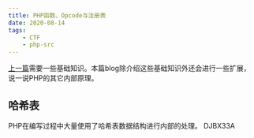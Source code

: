 ```yaml
---
title: PHP函数、Opcode与注册表
date: 2020-08-14
tags:
    - CTF
    - php-src
---
```


[上一篇](https://blog.frankli.site/2020/08/05/WMCTF2020-PHP-source-analysis/)需要一些基础知识。本篇blog除介绍这些基础知识外还会进行一些扩展，说一说PHP的其它内部原理。

## 哈希表

PHP在编写过程中大量使用了哈希表数据结构进行内部的处理。
DJBX33A
